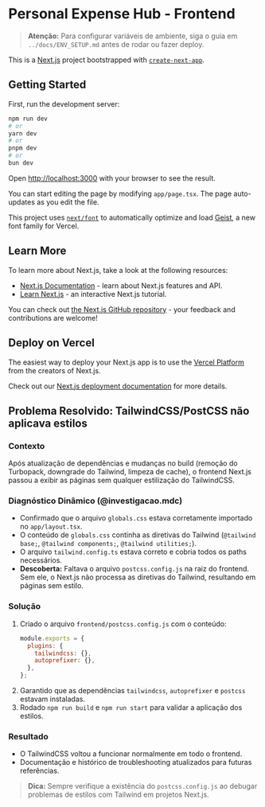 # Personal Expense Hub - Frontend

> **Atenção:** Para configurar variáveis de ambiente, siga o guia em `../docs/ENV_SETUP.md` antes de rodar ou fazer deploy.

This is a [Next.js](https://nextjs.org) project bootstrapped with [`create-next-app`](https://nextjs.org/docs/app/api-reference/cli/create-next-app).

## Getting Started

First, run the development server:

```bash
npm run dev
# or
yarn dev
# or
pnpm dev
# or
bun dev
```

Open [http://localhost:3000](http://localhost:3000) with your browser to see the result.

You can start editing the page by modifying `app/page.tsx`. The page auto-updates as you edit the file.

This project uses [`next/font`](https://nextjs.org/docs/app/building-your-application/optimizing/fonts) to automatically optimize and load [Geist](https://vercel.com/font), a new font family for Vercel.

## Learn More

To learn more about Next.js, take a look at the following resources:

- [Next.js Documentation](https://nextjs.org/docs) - learn about Next.js features and API.
- [Learn Next.js](https://nextjs.org/learn) - an interactive Next.js tutorial.

You can check out [the Next.js GitHub repository](https://github.com/vercel/next.js) - your feedback and contributions are welcome!

## Deploy on Vercel

The easiest way to deploy your Next.js app is to use the [Vercel Platform](https://vercel.com/new?utm_medium=default-template&filter=next.js&utm_source=create-next-app&utm_campaign=create-next-app-readme) from the creators of Next.js.

Check out our [Next.js deployment documentation](https://nextjs.org/docs/app/building-your-application/deploying) for more details.

## Problema Resolvido: TailwindCSS/PostCSS não aplicava estilos

### Contexto
Após atualização de dependências e mudanças no build (remoção do Turbopack, downgrade do Tailwind, limpeza de cache), o frontend Next.js passou a exibir as páginas sem qualquer estilização do TailwindCSS.

### Diagnóstico Dinâmico (@investigacao.mdc)
- Confirmado que o arquivo `globals.css` estava corretamente importado no `app/layout.tsx`.
- O conteúdo de `globals.css` continha as diretivas do Tailwind (`@tailwind base;`, `@tailwind components;`, `@tailwind utilities;`).
- O arquivo `tailwind.config.ts` estava correto e cobria todos os paths necessários.
- **Descoberta:** Faltava o arquivo `postcss.config.js` na raiz do frontend. Sem ele, o Next.js não processa as diretivas do Tailwind, resultando em páginas sem estilo.

### Solução
1. Criado o arquivo `frontend/postcss.config.js` com o conteúdo:
   ```js
   module.exports = {
     plugins: {
       tailwindcss: {},
       autoprefixer: {},
     },
   };
   ```
2. Garantido que as dependências `tailwindcss`, `autoprefixer` e `postcss` estavam instaladas.
3. Rodado `npm run build` e `npm run start` para validar a aplicação dos estilos.

### Resultado
- O TailwindCSS voltou a funcionar normalmente em todo o frontend.
- Documentação e histórico de troubleshooting atualizados para futuras referências.

> **Dica:** Sempre verifique a existência do `postcss.config.js` ao debugar problemas de estilos com Tailwind em projetos Next.js.
